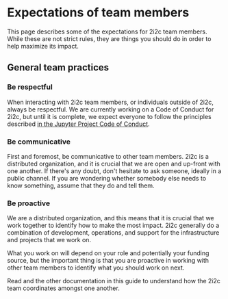 # Expectations of team members

This page describes some of the expectations for 2i2c team members.
While these are not strict rules, they are things you should do in order to help maximize its impact.

## General team practices

### Be respectful

When interacting with 2i2c team members, or individuals outside of 2i2c, always be respectful.
We are currently working on a Code of Conduct for 2i2c, but until it is complete, we expect everyone to follow the principles described [in the Jupyter Project Code of Conduct](https://jupyter.org/governance/conduct/code_of_conduct.html).

### Be communicative

First and foremost, be communicative to other team members.
2i2c is a distributed organization, and it is crucial that we are open and up-front with one another.
If there's any doubt, don't hesitate to ask someone, ideally in a public channel.
If you are wondering whether somebody else needs to know something, assume that they do and tell them.

### Be proactive

We are a distributed organization, and this means that it is crucial that we work together to identify how to make the most impact.
2i2c generally do a combination of development, operations, and support for the infrastructure and projects that we work on.

What you work on will depend on your role and potentially your funding source, but the important thing is that you are proactive in working with other team members to identify what you should work on next.

Read [](index.md) and the other documentation in this guide to understand how the 2i2c team coordinates amongst one another.
